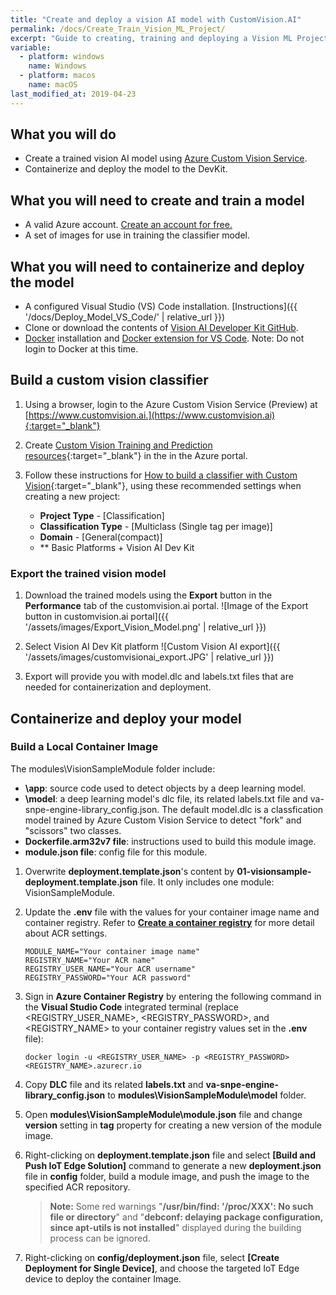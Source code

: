 ```yaml
---
title: "Create and deploy a vision AI model with CustomVision.AI"
permalink: /docs/Create_Train_Vision_ML_Project/
excerpt: "Guide to creating, training and deploying a Vision ML Project for the Vision AI DevKit using Azure Custome Vision Service (customvision.ai)."
variable:
  - platform: windows
    name: Windows
  - platform: macos
    name: macOS
last_modified_at: 2019-04-23
---
```

## What you will do

* Create a trained vision AI model using [Azure Custom Vision Service](https://customvision.ai).
* Containerize and deploy the model to the DevKit.

## What you will need to create and train a model

* A valid Azure account. [Create an account for free.](https://azure.microsoft.com/free/)
* A set of images for use in training the classifier model.

## What you will need to containerize and deploy the model

* A configured Visual Studio (VS) Code installation. [Instructions]({{ '/docs/Deploy_Model_VS_Code/' | relative_url }})
* Clone or download the contents of [Vision AI Developer Kit GitHub](https://github.com/Microsoft/vision-ai-developer-kit).
* [Docker](https://www.docker.com/get-started) installation and [Docker extension for VS Code](https://marketplace.visualstudio.com/items?itemName=PeterJausovec.vscode-docker). Note: Do not login to Docker at this time.

## Build a custom vision classifier

1. Using a browser, login to the Azure Custom Vision Service (Preview) at [https://www.customvision.ai.](https://www.customvision.ai){:target="_blank"}

2. Create [Custom Vision Training and Prediction resources](https://portal.azure.com/?microsoft_azure_marketplace_ItemHideKey=microsoft_azure_cognitiveservices_customvision#create/Microsoft.CognitiveServicesCustomVision){:target="_blank"} in the in the Azure portal.

3. Follow these instructions for [How to build a classifier with Custom Vision](https://docs.microsoft.com/en-us/azure/cognitive-services/custom-vision-service/getting-started-build-a-classifier){:target="_blank"}, using these recommended settings when creating a new project:

      * **Project Type** - [Classification]
      * **Classification Type** -  [Multiclass (Single tag per image)]
      * **Domain** - [General(compact)]
      * ** Basic Platforms + Vision AI Dev Kit

### Export the trained vision model

1. Download the trained models using the **Export** button in the  **Performance** tab of the customvision.ai portal.
![Image of the Export button in customvision.ai portal]({{ '/assets/images/Export_Vision_Model.png' | relative_url }})

2. Select Vision AI Dev Kit platform
![Custom Vision AI export]({{ '/assets/images/customvisionai_export.JPG' | relative_url }})

3. Export will provide you with model.dlc and labels.txt files that are needed for containerization and deployment.

## Containerize and deploy your model

### Build a Local Container Image

The modules\VisionSampleModule folder include:

* **\app**: source code used to detect objects by a deep learning model.
* **\model**: a deep learning model's dlc file, its related labels.txt file and va-snpe-engine-library_config.json.  The default model.dlc is a classfication model trained by Azure Custom Vision Service to detect "fork" and "scissors" two classes.
* **Dockerfile.arm32v7 file**: instructions used to build this module image.
* **module.json file**: config file for this module.

1. Overwrite **deployment.template.json**'s content by **01-visionsample-deployment.template.json** file.  It only includes one module: VisionSampleModule.

2. Update the **.env** file with the values for your container image name and container registry.  Refer to [**Create a container registry**](https://docs.microsoft.com/en-us/azure/iot-edge/tutorial-python-module#create-a-container-registry) for more detail about ACR settings.

     ```<language>
     MODULE_NAME="Your container image name"
     REGISTRY_NAME="Your ACR name"
     REGISTRY_USER_NAME="Your ACR username"
     REGISTRY_PASSWORD="Your ACR password"
     ```

3. Sign in **Azure Container Registry** by entering the following command in the **Visual Studio Code** integrated terminal (replace <REGISTRY_USER_NAME>, <REGISTRY_PASSWORD>, and <REGISTRY_NAME> to your container registry values set in the **.env** file):

    ```<language>
    docker login -u <REGISTRY_USER_NAME> -p <REGISTRY_PASSWORD> <REGISTRY_NAME>.azurecr.io  
    ```

4. Copy **DLC** file and its related **labels.txt** and **va-snpe-engine-library_config.json** to **modules\VisionSampleModule\model** folder.

5. Open **modules\VisionSampleModule\module.json** file and change **version** setting in **tag** property for creating a new version of the module image.

6. Right-clicking on **deployment.template.json** file and select **[Build and Push IoT Edge Solution]** command to generate a new **deployment.json** file in **config** folder, build a module image, and push the image to the specified ACR repository.
    > **Note:** Some red warnings "**/usr/bin/find: '/proc/XXX': No such file or directory**" and "**debconf: delaying package configuration, since apt-utils is not installed**" displayed during the building process can be ignored.

7. Right-clicking on **config/deployment.json** file, select **[Create Deployment for Single Device]**, and choose the targeted IoT Edge device to deploy the container Image.
